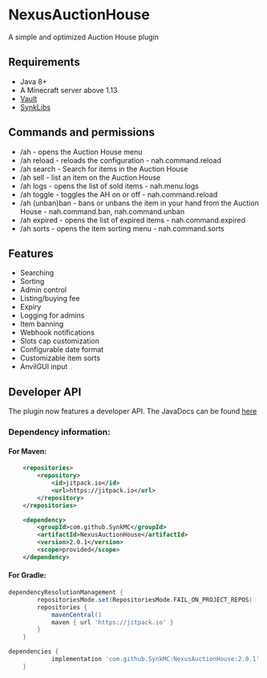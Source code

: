 # NexusAuctionHouse
A simple and optimized Auction House plugin

## Requirements 
- Java 8+
- A Minecraft server above 1.13
- [Vault](https://www.spigotmc.org/resources/vault.34315/)
- [SynkLibs](https://modrinth.com/plugin/synklibs)

## Commands and permissions
- /ah - opens the Auction House menu
- /ah reload - reloads the configuration - nah.command.reload
- /ah search - Search for items in the Auction House 
- /ah sell <price> - list an item on the Auction House 
- /ah logs - opens the list of sold items - nah.menu.logs
- /ah toggle - toggles the AH on or off - nah.command.reload
- /ah (unban)ban - bans or unbans the item in your hand from the Auction House - nah.command.ban, nah.command.unban
- /ah expired - opens the list of expired items - nah.command.expired
- /ah sorts - opens the item sorting menu - nah.command.sorts

## Features
- Searching
- Sorting
- Admin control
- Listing/buying fee
- Expiry
- Logging for admins
- Item banning
- Webhook notifications
- Slots cap customization
- Configurable date format
- Customizable item sorts
- AnvilGUI input

## Developer API
The plugin now features a developer API.
The JavaDocs can be found [here](https://synkdev.cc/storage/javadocs/nah)

### Dependency information:
#### For Maven:
```xml
    <repositories>
		<repository>
		    <id>jitpack.io</id>
		    <url>https://jitpack.io</url>
		</repository>
    </repositories>

	<dependency>
	    <groupId>com.github.SynkMC</groupId>
	    <artifactId>NexusAuctionHouse</artifactId>
	    <version>2.0.1</version>
	    <scope>provided</scope>
	</dependency>
```
#### For Gradle:
```groovy
dependencyResolutionManagement {
		repositoriesMode.set(RepositoriesMode.FAIL_ON_PROJECT_REPOS)
		repositories {
			mavenCentral()
			maven { url 'https://jitpack.io' }
		}
	}

dependencies {
	        implementation 'com.github.SynkMC:NexusAuctionHouse:2.0.1'
	}
```
